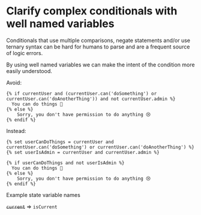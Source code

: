 # Clarify complex conditionals with well named variables

Conditionals that use multiple comparisons, negate statements and/or use ternary syntax can be hard for humans to parse and are a frequent source of logic errors.

By using well named variables we can make the intent of the condition more easily understood.

Avoid:

	{% if currentUser and (currentUser.can('doSomething') or currentUser.can('doAnotherThing')) and not currentUser.admin %}
	  You can do things 🥳
	{% else %}
	    Sorry, you don't have permission to do anything 😢
	{% endif %}
	

Instead:

	{% set userCanDoThings = currentUser and currentUser.can('doSomething') or currentUser.can('doAnotherThing') %}
	{% set userIsAdmin = currentUser and currentUser.admin %}
	
	{% if userCanDoThings and not userIsAdmin %}
	  You can do things 🥳
	{% else %}
	    Sorry, you don't have permission to do anything 😢
	{% endif %}
	
Example state variable names

~~`current`~~  => `isCurrent`
